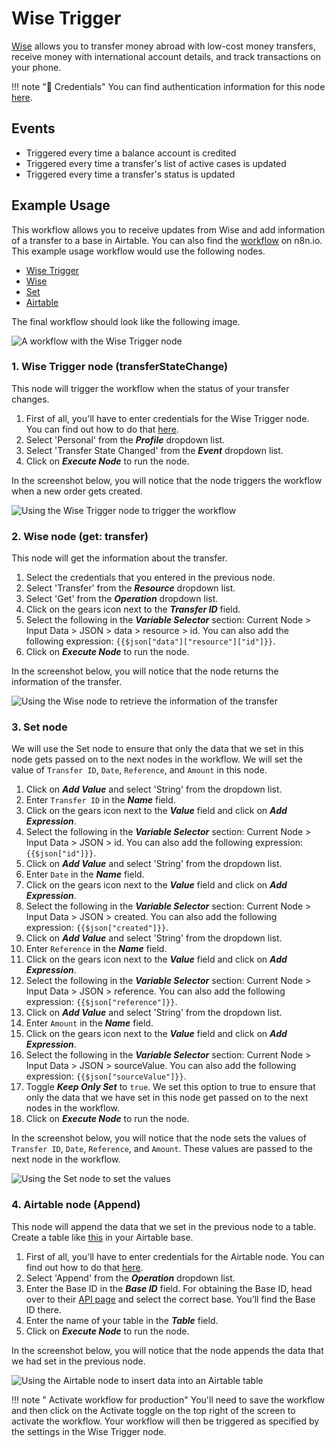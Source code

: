 # Wise Trigger

[Wise](https://wise.com) allows you to transfer money abroad with low-cost money transfers, receive money with international account details, and track transactions on your phone.

!!! note "🔑 Credentials"
    You can find authentication information for this node [here](/integrations/credentials/wise/).


## Events

- Triggered every time a balance account is credited
- Triggered every time a transfer's list of active cases is updated
- Triggered every time a transfer's status is updated

## Example Usage

This workflow allows you to receive updates from Wise and add information of a transfer to a base in Airtable. You can also find the [workflow](https://n8n.io/workflows/993) on n8n.io. This example usage workflow would use the following nodes.
- [Wise Trigger]()
- [Wise](/integrations/nodes/n8n-nodes-base.wise/)
- [Set](/integrations/core-nodes/n8n-nodes-base.set/)
- [Airtable](/integrations/nodes/n8n-nodes-base.airtable/)

The final workflow should look like the following image.

![A workflow with the Wise Trigger node](/_images/integrations/trigger-nodes/wisetrigger/workflow.png)

### 1. Wise Trigger node (transferStateChange)

This node will trigger the workflow when the status of your transfer changes.

1. First of all, you'll have to enter credentials for the Wise Trigger node. You can find out how to do that [here](/integrations/credentials/wise/).
2. Select 'Personal' from the ***Profile*** dropdown list.
3. Select 'Transfer State Changed' from the ***Event*** dropdown list.
4. Click on ***Execute Node*** to run the node.

In the screenshot below, you will notice that the node triggers the workflow when a new order gets created.

![Using the Wise Trigger node to trigger the workflow](/_images/integrations/trigger-nodes/wisetrigger/wisetrigger_node.png)

### 2. Wise node (get: transfer)

This node will get the information about the transfer.

1. Select the credentials that you entered in the previous node.
2. Select 'Transfer' from the ***Resource*** dropdown list.
3. Select 'Get' from the ***Operation*** dropdown list.
4. Click on the gears icon next to the ***Transfer ID*** field.
5. Select the following in the ***Variable Selector*** section: Current Node > Input Data > JSON > data > resource > id. You can also add the following expression: `{{$json["data"]["resource"]["id"]}}`.
6. Click on ***Execute Node*** to run the node.

In the screenshot below, you will notice that the node returns the information of the transfer.

![Using the Wise node to retrieve the information of the transfer](/_images/integrations/trigger-nodes/wisetrigger/wise_node.png)

### 3. Set node

We will use the Set node to ensure that only the data that we set in this node gets passed on to the next nodes in the workflow. We will set the value of `Transfer ID`, `Date`, `Reference`, and `Amount` in this node.

1. Click on ***Add Value*** and select 'String' from the dropdown list.
2. Enter `Transfer ID` in the ***Name*** field.
3. Click on the gears icon next to the ***Value*** field and click on ***Add Expression***.
4. Select the following in the ***Variable Selector*** section: Current Node > Input Data > JSON > id. You can also add the following expression: `{{$json["id"]}}`.
5. Click on ***Add Value*** and select 'String' from the dropdown list.
6. Enter `Date` in the ***Name*** field.
7. Click on the gears icon next to the ***Value*** field and click on ***Add Expression***.
8. Select the following in the ***Variable Selector*** section: Current Node > Input Data > JSON > created. You can also add the following expression: `{{$json["created"]}}`.
9. Click on ***Add Value*** and select 'String' from the dropdown list.
10. Enter `Reference` in the ***Name*** field.
11. Click on the gears icon next to the ***Value*** field and click on ***Add Expression***.
12. Select the following in the ***Variable Selector*** section: Current Node > Input Data > JSON > reference. You can also add the following expression: `{{$json["reference"]}}`.
13. Click on ***Add Value*** and select 'String' from the dropdown list.
10. Enter `Amount` in the ***Name*** field.
11. Click on the gears icon next to the ***Value*** field and click on ***Add Expression***.
12. Select the following in the ***Variable Selector*** section: Current Node > Input Data > JSON > sourceValue. You can also add the following expression: `{{$json["sourceValue"]}}`.
13. Toggle ***Keep Only Set*** to `true`. We set this option to true to ensure that only the data that we have set in this node get passed on to the next nodes in the workflow.
14. Click on ***Execute Node*** to run the node.

In the screenshot below, you will notice that the node sets the values of `Transfer ID`, `Date`, `Reference`, and `Amount`. These values are passed to the next node in the workflow.

![Using the Set node to set the values](/_images/integrations/trigger-nodes/wisetrigger/set_node.png)

### 4. Airtable node (Append)

This node will append the data that we set in the previous node to a table. Create a table like [this](https://airtable.com/shrZQQCRtQPBYTmUe) in your Airtable base.

1. First of all, you'll have to enter credentials for the Airtable node. You can find out how to do that [here](/integrations/credentials/airtable/).
2. Select 'Append' from the ***Operation*** dropdown list.
3. Enter the Base ID in the ***Base ID*** field. For obtaining the Base ID, head over to their [API page](https://airtable.com/api) and select the correct base. You’ll find the Base ID there.
4. Enter the name of your table in the ***Table*** field.
5. Click on ***Execute Node*** to run the node.

In the screenshot below, you will notice that the node appends the data that we had set in the previous node.

![Using the Airtable node to insert data into an Airtable table](/_images/integrations/trigger-nodes/wisetrigger/airtable_node.png)

!!! note " Activate workflow for production"
    You'll need to save the workflow and then click on the Activate toggle on the top right of the screen to activate the workflow. Your workflow will then be triggered as specified by the settings in the Wise Trigger node.

